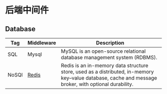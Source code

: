 # 后端中间件

## Database

Tag | Middleware | Description
---------|----------|---------
 SQL | Mysql | MySQL is an open-source relational database management system (RDBMS).
 NoSQl | [Redis](./DataBase/Redis) | Redis is an in-memory data structure store, used as a distributed, in-memory key–value database, cache and message broker, with optional durability. 